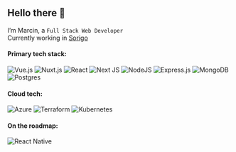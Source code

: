 ## Hello there 👋

I’m Marcin, a `Full Stack Web Developer`\
Currently working in [Sorigo](https://sorigo.pl/)


#### Primary tech stack:
![Vue.js](https://img.shields.io/badge/vuejs-%2335495e.svg?style=for-the-badge&logo=vue.js&logoColor=3fb984&color=171B21)
![Nuxt.js](https://img.shields.io/badge/Nuxt-002E3B?style=for-the-badge&logo=nuxtdotjs&logoColor=00dc82&color=171B21)
![React](https://img.shields.io/badge/react-%2320232a.svg?style=for-the-badge&logo=react&logoColor=%2361DAFB&color=171B21)
![Next JS](https://img.shields.io/badge/Next-black?style=for-the-badge&logo=next.js&logoColor=white&color=171B21)
![NodeJS](https://img.shields.io/badge/node.js-6DA55F?style=for-the-badge&logo=node.js&logoColor=79A366&color=171B21)
![Express.js](https://img.shields.io/badge/express.js-%23404d59.svg?style=for-the-badge&logo=express&logoColor=%2361DAFB&color=171B21)
![MongoDB](https://img.shields.io/badge/MongoDB-%234ea94b.svg?style=for-the-badge&logo=mongodb&logoColor=66A756&color=171B21)
![Postgres](https://img.shields.io/badge/postgres-%23316192.svg?style=for-the-badge&logo=postgresql&logoColor=2f6792&color=171B21)

#### Cloud tech:
![Azure](https://img.shields.io/badge/azure-%230072C6.svg?style=for-the-badge&logo=microsoftazure&logoColor=33b1ea&color=171B21)
![Terraform](https://img.shields.io/badge/terraform-%235835CC.svg?style=for-the-badge&logo=terraform&logoColor=5c4de6&color=171B21)
![Kubernetes](https://img.shields.io/badge/kubernetes-%23326ce5.svg?style=for-the-badge&logo=kubernetes&logoColor=2e6ce6&color=171B21)


#### On the roadmap:
![React Native](https://img.shields.io/badge/react_native-%2320232a.svg?style=for-the-badge&logo=react&logoColor=61dbfb&color=171B21)
